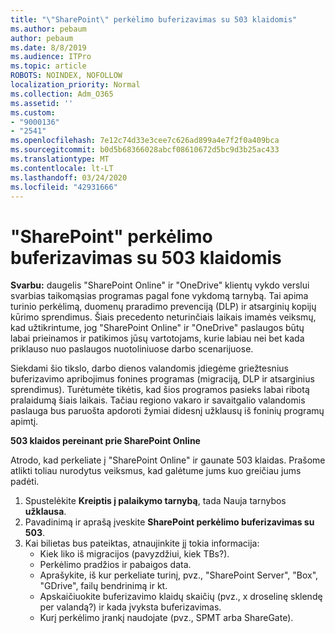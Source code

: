 ```yaml
---
title: "\"SharePoint\" perkėlimo buferizavimas su 503 klaidomis"
ms.author: pebaum
author: pebaum
ms.date: 8/8/2019
ms.audience: ITPro
ms.topic: article
ROBOTS: NOINDEX, NOFOLLOW
localization_priority: Normal
ms.collection: Adm_O365
ms.assetid: ''
ms.custom:
- "9000136"
- "2541"
ms.openlocfilehash: 7e12c74d33e3cee7c626ad899a4e7f2f0a409bca
ms.sourcegitcommit: b0d5b68366028abcf08610672d5bc9d3b25ac433
ms.translationtype: MT
ms.contentlocale: lt-LT
ms.lasthandoff: 03/24/2020
ms.locfileid: "42931666"
---
```

# <a name="sharepoint-migration-throttling-with-503-errors"></a>"SharePoint" perkėlimo buferizavimas su 503 klaidomis

**Svarbu:** daugelis "SharePoint Online" ir "OneDrive" klientų vykdo verslui svarbias taikomąsias programas pagal fone vykdomą tarnybą. Tai apima turinio perkėlimą, duomenų praradimo prevenciją (DLP) ir atsarginių kopijų kūrimo sprendimus. Šiais precedento neturinčiais laikais imamės veiksmų, kad užtikrintume, jog "SharePoint Online" ir "OneDrive" paslaugos būtų labai prieinamos ir patikimos jūsų vartotojams, kurie labiau nei bet kada priklauso nuo paslaugos nuotoliniuose darbo scenarijuose.

Siekdami šio tikslo, darbo dienos valandomis įdiegėme griežtesnius buferizavimo apribojimus fonines programas (migraciją, DLP ir atsarginius sprendimus). Turėtumėte tikėtis, kad šios programos pasieks labai ribotą pralaidumą šiais laikais. Tačiau regiono vakaro ir savaitgalio valandomis paslauga bus paruošta apdoroti žymiai didesnį užklausų iš foninių programų apimtį.

**503 klaidos pereinant prie SharePoint Online**

Atrodo, kad perkeliate į "SharePoint Online" ir gaunate 503 klaidas. Prašome atlikti toliau nurodytus veiksmus, kad galėtume jums kuo greičiau jums padėti. 

1. Spustelėkite **Kreiptis į palaikymo tarnybą**, tada Nauja tarnybos **užklausa**.
2. Pavadinimą ir aprašą įveskite **SharePoint perkėlimo buferizavimas su 503**.
3. Kai bilietas bus pateiktas, atnaujinkite jį tokia informacija:
    - Kiek liko iš migracijos (pavyzdžiui, kiek TBs?).
    - Perkėlimo pradžios ir pabaigos data.
    - Aprašykite, iš kur perkeliate turinį, pvz., "SharePoint Server", "Box", "GDrive", failų bendrinimą ir kt.
    - Apskaičiuokite buferizavimo klaidų skaičių (pvz., x droselinę sklendę per valandą?) ir kada įvyksta buferizavimas.
    - Kurį perkėlimo įrankį naudojate (pvz., SPMT arba ShareGate).


